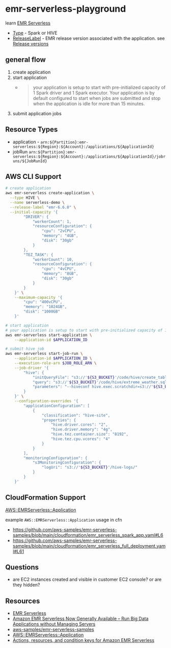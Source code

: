 # emr-serverless-playground

learn [EMR Serverless](https://docs.aws.amazon.com/emr/latest/EMR-Serverless-UserGuide/emr-serverless.html)


- [Type](https://docs.aws.amazon.com/AWSCloudFormation/latest/UserGuide/aws-resource-emrserverless-application.html#cfn-emrserverless-application-type) - Spark or HIVE
- [ReleaseLabel](https://docs.aws.amazon.com/AWSCloudFormation/latest/UserGuide/aws-resource-emrserverless-application.html#cfn-emrserverless-application-releaselabel) - EMR release version associated with the application.  see [Release versions](https://docs.aws.amazon.com/emr/latest/EMR-Serverless-UserGuide/release-versions.html)

## general flow

1. create application
1. start application
   - > your application is setup to start with pre-initialized capacity of 1 Spark driver and 1 Spark executor. Your application is by default configured to start when jobs are submitted and stop when the application is idle for more than 15 minutes. 
1. submit application jobs  

## Resource Types

- application - `arn:${Partition}:emr-serverless:${Region}:${Account}:/applications/${ApplicationId}`
- jobRun `arn:${Partition}:emr-serverless:${Region}:${Account}:/applications/${ApplicationId}/jobruns/${JobRunId}`

## AWS CLI Support

```sh
# create application
aws emr-serverless create-application \
  --type HIVE \
  --name serverless-demo \
  --release-label "emr-6.6.0" \
  --initial-capacity '{
        "DRIVER": {
            "workerCount": 1,
            "resourceConfiguration": {
                "cpu": "2vCPU",
                "memory": "4GB",
                "disk": "30gb"
            }
        },
        "TEZ_TASK": {
            "workerCount": 10,
            "resourceConfiguration": {
                "cpu": "4vCPU",
                "memory": "8GB",
                "disk": "30gb"
            }
        }
    }' \
    --maximum-capacity '{
        "cpu": "400vCPU",
        "memory": "1024GB",
        "disk": "1000GB"
    }'

# start application
# your application is setup to start with pre-initialized capacity of 1 Spark driver and 1 Spark executor. Your application is by default configured to start when jobs are submitted and stop when the application is idle for more than 15 minutes.
aws emr-serverless start-application \
    --application-id $APPLICATION_ID

# submit hive job
aws emr-serverless start-job-run \
    --application-id $APPLICATION_ID \
    --execution-role-arn $JOB_ROLE_ARN \
    --job-driver '{
        "hive": {
            "initQueryFile": "s3://'${S3_BUCKET}'/code/hive/create_table.sql",
            "query": "s3://'${S3_BUCKET}'/code/hive/extreme_weather.sql",
            "parameters": "--hiveconf hive.exec.scratchdir=s3://'${S3_BUCKET}'/hive/scratch --hiveconf hive.metastore.warehouse.dir=s3://'${S3_BUCKET}'/hive/warehouse"
        }
    }' \
    --configuration-overrides '{
        "applicationConfiguration": [
            {
                "classification": "hive-site",
                "properties": {
                    "hive.driver.cores": "2",
                    "hive.driver.memory": "4g",
                    "hive.tez.container.size": "8192",
                    "hive.tez.cpu.vcores": "4"
                }
            }
        ],
        "monitoringConfiguration": {
            "s3MonitoringConfiguration": {
                "logUri": "s3://'${S3_BUCKET}'/hive-logs/"
            }
        }
    }'
```

## CloudFormation Support

[AWS::EMRServerless::Application](https://docs.aws.amazon.com/AWSCloudFormation/latest/UserGuide/aws-resource-emrserverless-application.html)

example `AWS::EMRServerless::Application` usage in cfn

- <https://github.com/aws-samples/emr-serverless-samples/blob/main/cloudformation/emr_serverless_spark_app.yaml#L6>
- <https://github.com/aws-samples/emr-serverless-samples/blob/main/cloudformation/emr_serverless_full_deployment.yaml#L61>

## Questions

- are EC2 instances created and visible in customer EC2 console?  or are they hidden?

## Resources

- [EMR Serverless](https://docs.aws.amazon.com/emr/latest/EMR-Serverless-UserGuide/emr-serverless.html)
- [Amazon EMR Serverless Now Generally Available – Run Big Data Applications without Managing Servers](https://aws.amazon.com/blogs/aws/amazon-emr-serverless-now-generally-available-run-big-data-applications-without-managing-servers/)
- [aws-samples/emr-serverless-samples](https://github.com/aws-samples/emr-serverless-samples)
- [AWS::EMRServerless::Application](https://docs.aws.amazon.com/AWSCloudFormation/latest/UserGuide/aws-resource-emrserverless-application.html)
- [Actions, resources, and condition keys for Amazon EMR Serverless](https://docs.aws.amazon.com/service-authorization/latest/reference/list_amazonemrserverless.html)